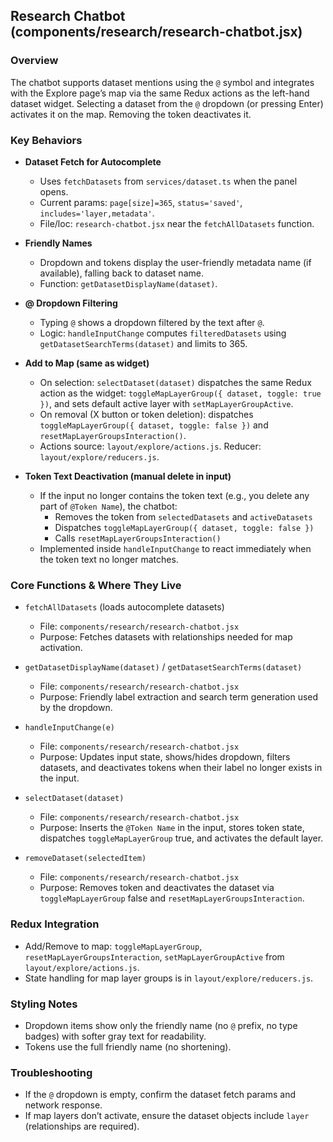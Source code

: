 ## Research Chatbot (components/research/research-chatbot.jsx)

### Overview
The chatbot supports dataset mentions using the `@` symbol and integrates with the Explore page’s map via the same Redux actions as the left-hand dataset widget. Selecting a dataset from the `@` dropdown (or pressing Enter) activates it on the map. Removing the token deactivates it.

### Key Behaviors
- **Dataset Fetch for Autocomplete**
  - Uses `fetchDatasets` from `services/dataset.ts` when the panel opens.
  - Current params: `page[size]=365`, `status='saved'`, `includes='layer,metadata'`.
  - File/loc: `research-chatbot.jsx` near the `fetchAllDatasets` function.

- **Friendly Names**
  - Dropdown and tokens display the user-friendly metadata name (if available), falling back to dataset name.
  - Function: `getDatasetDisplayName(dataset)`.

- **@ Dropdown Filtering**
  - Typing `@` shows a dropdown filtered by the text after `@`.
  - Logic: `handleInputChange` computes `filteredDatasets` using `getDatasetSearchTerms(dataset)` and limits to 365.

- **Add to Map (same as widget)**
  - On selection: `selectDataset(dataset)` dispatches the same Redux action as the widget: `toggleMapLayerGroup({ dataset, toggle: true })`, and sets default active layer with `setMapLayerGroupActive`.
  - On removal (X button or token deletion): dispatches `toggleMapLayerGroup({ dataset, toggle: false })` and `resetMapLayerGroupsInteraction()`.
  - Actions source: `layout/explore/actions.js`. Reducer: `layout/explore/reducers.js`.

- **Token Text Deactivation (manual delete in input)**
  - If the input no longer contains the token text (e.g., you delete any part of `@Token Name`), the chatbot:
    - Removes the token from `selectedDatasets` and `activeDatasets`
    - Dispatches `toggleMapLayerGroup({ dataset, toggle: false })`
    - Calls `resetMapLayerGroupsInteraction()`
  - Implemented inside `handleInputChange` to react immediately when the token text no longer matches.

### Core Functions & Where They Live
- `fetchAllDatasets` (loads autocomplete datasets)
  - File: `components/research/research-chatbot.jsx`
  - Purpose: Fetches datasets with relationships needed for map activation.

- `getDatasetDisplayName(dataset)` / `getDatasetSearchTerms(dataset)`
  - File: `components/research/research-chatbot.jsx`
  - Purpose: Friendly label extraction and search term generation used by the dropdown.

- `handleInputChange(e)`
  - File: `components/research/research-chatbot.jsx`
  - Purpose: Updates input state, shows/hides dropdown, filters datasets, and deactivates tokens when their label no longer exists in the input.

- `selectDataset(dataset)`
  - File: `components/research/research-chatbot.jsx`
  - Purpose: Inserts the `@Token Name` in the input, stores token state, dispatches `toggleMapLayerGroup` true, and activates the default layer.

- `removeDataset(selectedItem)`
  - File: `components/research/research-chatbot.jsx`
  - Purpose: Removes token and deactivates the dataset via `toggleMapLayerGroup` false and `resetMapLayerGroupsInteraction`.

### Redux Integration
- Add/Remove to map: `toggleMapLayerGroup`, `resetMapLayerGroupsInteraction`, `setMapLayerGroupActive` from `layout/explore/actions.js`.
- State handling for map layer groups is in `layout/explore/reducers.js`.

### Styling Notes
- Dropdown items show only the friendly name (no `@` prefix, no type badges) with softer gray text for readability.
- Tokens use the full friendly name (no shortening).

### Troubleshooting
- If the `@` dropdown is empty, confirm the dataset fetch params and network response.
- If map layers don’t activate, ensure the dataset objects include `layer` (relationships are required).


